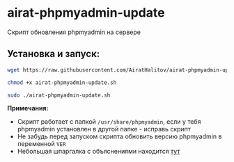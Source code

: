 # airat-phpmyadmin-update
Скрипт обновления phpmyadmin на сервере

## Установка и запуск:
```bash
wget https://raw.githubusercontent.com/AiratHalitov/airat-phpmyadmin-update/main/airat-phpmyadmin-update.sh

chmod +x airat-phpmyadmin-update.sh

sudo ./airat-phpmyadmin-update.sh
```

**Примечания:** 
- Скрипт работает с папкой `/usr/share/phpmyadmin`, если у тебя phpmyadmin установлен в другой папке - исправь скрипт
- Не забудь перед запуском скрипта обновить версию phpmyadmin в переменной `VER`
- Небольшая шпаргалка с объяснениями находится [тут](https://www.dmosk.ru/miniinstruktions.php?mini=phpmyadmin-update)
